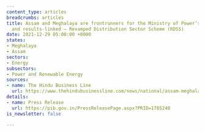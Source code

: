 ```yaml
---
content_type: articles
breadcrumbs: articles
title: Assam and Meghalaya are frontrunners for the Ministry of Power’s reforms-based
  and results-linked – Revamped Distribution Sector Scheme (RDSS)
date: 2021-12-29 05:00:00 +0000
states:
- Meghalaya
- Assam
sectors:
- Energy
subsectors:
- Power and Renewable Energy
sources:
- name: The Hindu Business Line
  url: https://www.thehindubusinessline.com/news/national/assam-meghalaya-frontrunners-for-revamped-power-distribution-scheme/article38046887.ece
details:
- name: Press Release
  url: https://pib.gov.in/PressReleasePage.aspx?PRID=1785248
is_newsletter: false

---
```

